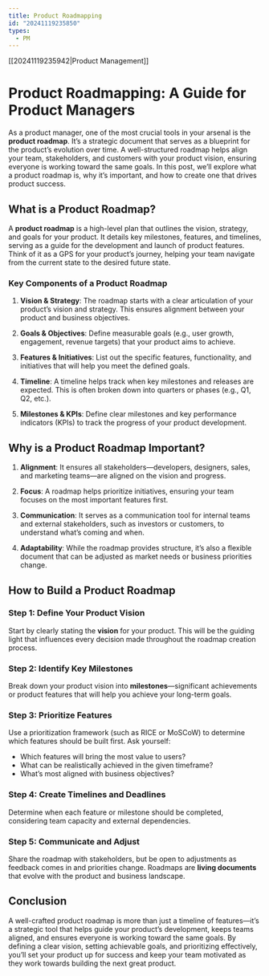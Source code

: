 ```yaml
---
title: Product Roadmapping
id: "20241119235850"
types:
  - PM
---
```


[[20241119235942|Product Management]]

# Product Roadmapping: A Guide for Product Managers

As a product manager, one of the most crucial tools in your arsenal is the **product roadmap**. It’s a strategic document that serves as a blueprint for the product’s evolution over time. A well-structured roadmap helps align your team, stakeholders, and customers with your product vision, ensuring everyone is working toward the same goals. In this post, we’ll explore what a product roadmap is, why it’s important, and how to create one that drives product success.

## What is a Product Roadmap?

A **product roadmap** is a high-level plan that outlines the vision, strategy, and goals for your product. It details key milestones, features, and timelines, serving as a guide for the development and launch of product features. Think of it as a GPS for your product’s journey, helping your team navigate from the current state to the desired future state.

### Key Components of a Product Roadmap

1. **Vision & Strategy**: The roadmap starts with a clear articulation of your product’s vision and strategy. This ensures alignment between your product and business objectives.
   
2. **Goals & Objectives**: Define measurable goals (e.g., user growth, engagement, revenue targets) that your product aims to achieve.
   
3. **Features & Initiatives**: List out the specific features, functionality, and initiatives that will help you meet the defined goals.
   
4. **Timeline**: A timeline helps track when key milestones and releases are expected. This is often broken down into quarters or phases (e.g., Q1, Q2, etc.).

5. **Milestones & KPIs**: Define clear milestones and key performance indicators (KPIs) to track the progress of your product development.

## Why is a Product Roadmap Important?

1. **Alignment**: It ensures all stakeholders—developers, designers, sales, and marketing teams—are aligned on the vision and progress.
   
2. **Focus**: A roadmap helps prioritize initiatives, ensuring your team focuses on the most important features first.
   
3. **Communication**: It serves as a communication tool for internal teams and external stakeholders, such as investors or customers, to understand what’s coming and when.

4. **Adaptability**: While the roadmap provides structure, it’s also a flexible document that can be adjusted as market needs or business priorities change.

## How to Build a Product Roadmap

### Step 1: Define Your Product Vision

Start by clearly stating the **vision** for your product. This will be the guiding light that influences every decision made throughout the roadmap creation process. 

### Step 2: Identify Key Milestones

Break down your product vision into **milestones**—significant achievements or product features that will help you achieve your long-term goals.

### Step 3: Prioritize Features

Use a prioritization framework (such as RICE or MoSCoW) to determine which features should be built first. Ask yourself:
- Which features will bring the most value to users?
- What can be realistically achieved in the given timeframe?
- What’s most aligned with business objectives?

### Step 4: Create Timelines and Deadlines

Determine when each feature or milestone should be completed, considering team capacity and external dependencies. 

### Step 5: Communicate and Adjust

Share the roadmap with stakeholders, but be open to adjustments as feedback comes in and priorities change. Roadmaps are **living documents** that evolve with the product and business landscape.

## Conclusion

A well-crafted product roadmap is more than just a timeline of features—it’s a strategic tool that helps guide your product’s development, keeps teams aligned, and ensures everyone is working toward the same goals. By defining a clear vision, setting achievable goals, and prioritizing effectively, you’ll set your product up for success and keep your team motivated as they work towards building the next great product.

